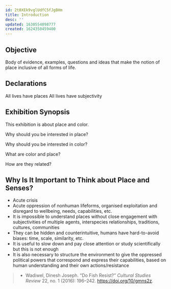 ```yaml
---
id: 2t0XEk9vglUdfC5fJgBHm
title: Introduction
desc: ''
updated: 1630554098777
created: 1624350459400
---
```


## Objective

Body of evidence, examples, questions and ideas that make the notion of place inclusive of all forms of life.

## Declarations

All lives have places
All lives have subjectivity
## Exhibition Synopsis

This exhibition is about place and color.

Why should you be interested in place?

Why should you be interested in color?

What are color and place?

How are they related?

## Why Is It Important to Think about Place and Senses?

- Acute crisis
- Acute oppression of nonhuman lifeforms, organised exploitation and disregard to wellbeing, needs, capabilities, etc.
- It is impossible to understand places without close engagement with subjectivities of multiple agents, interspecies relationships, traditions, cultures, communities
- They can be hidden and counterintuitive, humans have hard-to-avoid biases: time, scale, similarity, etc.
- It is useful to slow down and pay close attention or study scientifically but this is not enough
- It is also necessary to structure the environment to give the oppressed political powers that correspond and express their capabilities, based on human understanding and their own actions/resistance

>- Wadiwel, Dinesh Joseph. “Do Fish Resist?” _Cultural Studies Review_ 22, no. 1 (2016): 196–242. https://doi.org/10/gmns2z.
